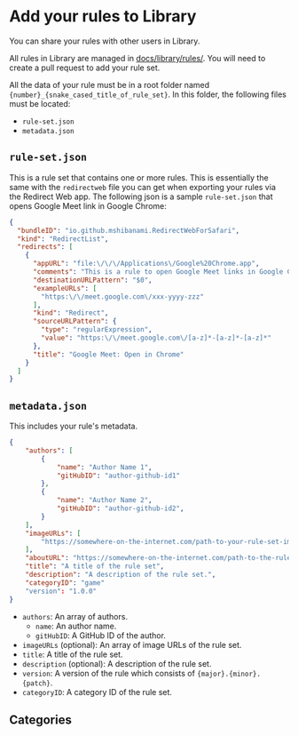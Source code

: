 # Add your rules to Library

You can share your rules with other users in Library.

All rules in Library are managed in [docs/library/rules/](https://github.com/mshibanami/redirect-web/tree/main/docs/rules-in-library). You will need to create a pull request to add your rule set.

All the data of your rule must be in a root folder named `{number}_{snake_cased_title_of_rule_set}`. In this folder, the following files must be located:

- `rule-set.json`
- `metadata.json`

## `rule-set.json`

This is a rule set that contains one or more rules. This is essentially the same with the `redirectweb` file you can get when exporting your rules via the Redirect Web app.
The following json is a sample `rule-set.json` that opens Google Meet link in Google Chrome:

```json
{
  "bundleID": "io.github.mshibanami.RedirectWebForSafari",
  "kind": "RedirectList",
  "redirects": [
    {
      "appURL": "file:\/\/\/Applications\/Google%20Chrome.app",
      "comments": "This is a rule to open Google Meet links in Google Chrome automatically.",
      "destinationURLPattern": "$0",
      "exampleURLs": [
        "https:\/\/meet.google.com\/xxx-yyyy-zzz"
      ],
      "kind": "Redirect",
      "sourceURLPattern": {
        "type": "regularExpression",
        "value": "https:\/\/meet.google.com\/[a-z]*-[a-z]*-[a-z]*"
      },
      "title": "Google Meet: Open in Chrome"
    }
  ]
}
```

## `metadata.json`

This includes your rule's metadata.

```json
{
    "authors": [
        {
            "name": "Author Name 1",
            "gitHubID": "author-github-id1"
        },
        {
            "name": "Author Name 2",
            "gitHubID": "author-github-id2",
        }
    ],
    "imageURLs": [
        "https://somewhere-on-the-internet.com/path-to-your-rule-set-image"
    ],
    "aboutURL": "https://somewhere-on-the-internet.com/path-to-the-rule-set-details",
    "title": "A title of the rule set",
    "description": "A description of the rule set.",
    "categoryID": "game"
    "version": "1.0.0"
}
```

- `authors`: An array of authors.
    - `name`: An author name.
    - `gitHubID`: A GitHub ID of the author.
- `imageURLs` (optional): An array of image URLs of the rule set.
- `title`: A title of the rule set.
- `description` (optional): A description of the rule set.
- `version`: A version of the rule which consists of `{major}.{minor}.{patch}`.
- `categoryID`: A category ID of the rule set.

## Categories
